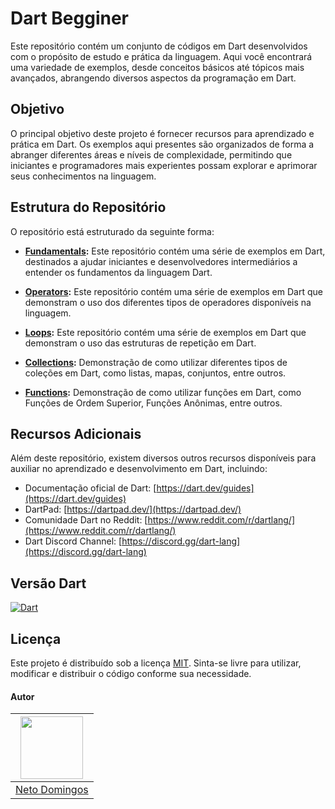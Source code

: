 # Dart Begginer

Este repositório contém um conjunto de códigos em Dart desenvolvidos com o propósito de estudo e prática da linguagem. Aqui você encontrará uma variedade de exemplos, desde conceitos básicos até tópicos mais avançados, abrangendo diversos aspectos da programação em Dart.

## Objetivo

O principal objetivo deste projeto é fornecer recursos para aprendizado e prática em Dart. Os exemplos aqui presentes são organizados de forma a abranger diferentes áreas e níveis de complexidade, permitindo que iniciantes e programadores mais experientes possam explorar e aprimorar seus conhecimentos na linguagem.

## Estrutura do Repositório

O repositório está estruturado da seguinte forma:

- **[Fundamentals](/fundamentals):** Este repositório contém uma série de exemplos em Dart, destinados a ajudar iniciantes e desenvolvedores intermediários a entender os fundamentos da linguagem Dart.

- **[Operators](/operators/):** Este repositório contém uma série de exemplos em Dart que demonstram o uso dos diferentes tipos de operadores disponíveis na linguagem.

- **[Loops](/loops/):** Este repositório contém uma série de exemplos em Dart que demonstram o uso das estruturas de repetição em Dart.

- **[Collections](/collections/):** Demonstração de como utilizar diferentes tipos de coleções em Dart, como listas, mapas, conjuntos, entre outros.

- **[Functions](/functions/):** Demonstração de como utilizar funções em Dart, como Funções de Ordem Superior, Funções Anônimas, entre outros.

## Recursos Adicionais

Além deste repositório, existem diversos outros recursos disponíveis para auxiliar no aprendizado e desenvolvimento em Dart, incluindo:

- Documentação oficial de Dart: [https://dart.dev/guides](https://dart.dev/guides)
- DartPad: [https://dartpad.dev/](https://dartpad.dev/)
- Comunidade Dart no Reddit: [https://www.reddit.com/r/dartlang/](https://www.reddit.com/r/dartlang/)
- Dart Discord Channel: [https://discord.gg/dart-lang](https://discord.gg/dart-lang)

## Versão Dart

[![Dart](https://shields.io/badge/dart-3.3.0-blue)](https://choosealicense.com/licenses/mit/)

## Licença

Este projeto é distribuído sob a licença [MIT](LICENSE). Sinta-se livre para utilizar, modificar e distribuir o código conforme sua necessidade.

#### Autor
| <img src="https://avatars0.githubusercontent.com/u/49910898?s=460&u=a8c0048c6136be345c135cc098b37378c6c9b33f&v=4" width="100" height="100" /> |
| :---:  |
| [Neto Domingos](https://github.com/netodomingos) |
